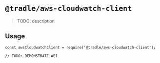 # `@tradle/aws-cloudwatch-client`

> TODO: description

## Usage

```
const awsCloudwatchClient = require('@tradle/aws-cloudwatch-client');

// TODO: DEMONSTRATE API
```
